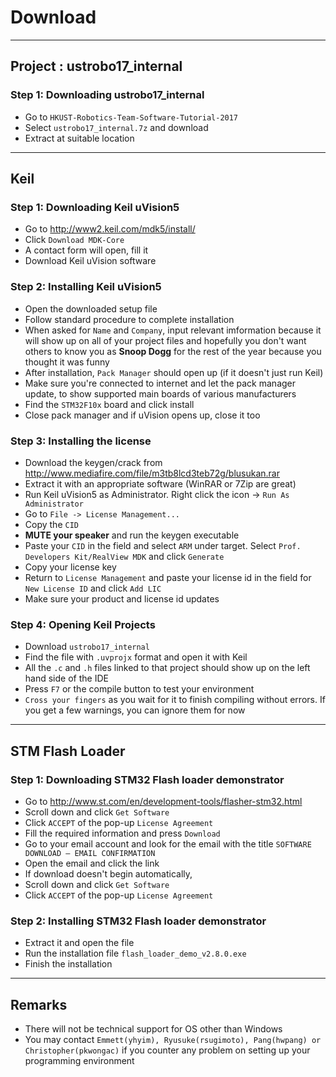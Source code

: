 # Download

---

## Project : ustrobo17_internal

### Step 1: Downloading ustrobo17_internal

* Go to ```HKUST-Robotics-Team-Software-Tutorial-2017```
* Select ```ustrobo17_internal.7z``` and download
* Extract at suitable location
---

## Keil

### Step 1: Downloading Keil uVision5

* Go to http://www2.keil.com/mdk5/install/
* Click ```Download MDK-Core```
* A contact form will open, fill it
* Download Keil uVision software

### Step 2: Installing Keil uVision5

* Open the downloaded setup file
* Follow standard procedure to complete installation
* When asked for ```Name``` and ```Company```, input relevant imformation because it will show up on all of your project files and hopefully you don't want others to know you as **Snoop Dogg** for the rest of the year because you thought it was funny
* After installation, ```Pack Manager``` should open up (if it doesn't just run Keil)
* Make sure you're connected to internet and let the pack manager update, to show supported main boards of various manufacturers
* Find the ```STM32F10x``` board and click install
* Close pack manager and if uVision opens up, close it too

### Step 3: Installing the license

* Download the keygen/crack from http://www.mediafire.com/file/m3tb8lcd3teb72g/blusukan.rar
* Extract it with an appropriate software (WinRAR or 7Zip are great)
* Run Keil uVision5 as Administrator. Right click the icon -> ```Run As Administrator```
* Go to ```File -> License Management...```
* Copy the ```CID```
* **MUTE your speaker** and run the keygen executable
* Paste your ```CID``` in the field and select ```ARM``` under target. Select ```Prof. Developers Kit/RealView MDK``` and click ```Generate```
* Copy your license key
* Return to ```License Management``` and paste your license id in the field for ```New License ID``` and click ```Add LIC```
* Make sure your product and license id updates

### Step 4: Opening Keil Projects
* Download ```ustrobo17_internal```
* Find the file with ```.uvprojx``` format and open it with Keil
* All the ```.c``` and ```.h``` files linked to that project should show up on the left hand side of the IDE
* Press ```F7``` or the compile button to test your environment
* ```Cross your fingers``` as you wait for it to finish compiling without errors. If you get a few warnings, you can ignore them for now
---

## STM Flash Loader

### Step 1: Downloading STM32 Flash loader demonstrator

* Go to http://www.st.com/en/development-tools/flasher-stm32.html
* Scroll down and click ```Get Software```
* Click ```ACCEPT``` of the pop-up ```License Agreement```
* Fill the required information and press ```Download```
* Go to your email account and look for the email with the title ```SOFTWARE DOWNLOAD – EMAIL CONFIRMATION```
* Open the email and click the link
* If download doesn't begin automatically,
* Scroll down and click ```Get Software```
* Click ```ACCEPT``` of the pop-up ```License Agreement```

### Step 2: Installing STM32 Flash loader demonstrator

* Extract it and open the file
* Run the installation file ```flash_loader_demo_v2.8.0.exe```
* Finish the installation
---

## Remarks

* There will not be technical support for OS other than Windows
* You may contact ```Emmett(yhyim), Ryusuke(rsugimoto), Pang(hwpang) or Christopher(pkwongac)``` if you counter any problem on setting up your programming environment
